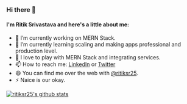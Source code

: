 ### Hi there 👋

#### I'm Ritik Srivastava and here's a little about me:

* 🔭 I’m currently working on MERN Stack.
* 🌱 I’m currently learning scaling and making apps professional and production level.
* 🤔 I love to play with MERN Stack and integrating services.
* 📫 How to reach me: [LinkedIn](https://www.linkedin.com/in/ritiksr25/) or [Twitter](https://twitter.com/ritiksr25)
* 😄 You can find me over the web with [@ritiksr25](https://www.google.com/search?q=ritiksr25).
* ⚡ Naice is our okay.

[![ritiksr25's github stats](https://github-readme-stats.vercel.app/api?username=ritiksr25&count_private=true&show_icons=true&theme=tokyonight&hide=stars,issues)](https://github.com/anuraghazra/github-readme-stats)
